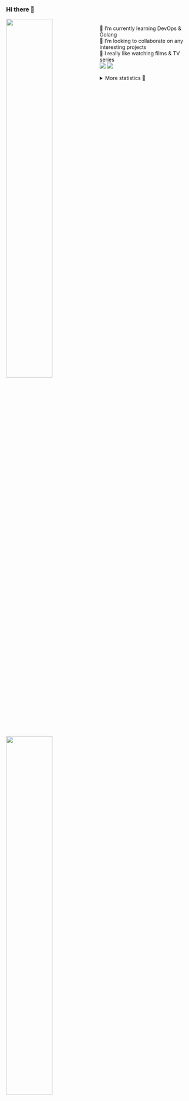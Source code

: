 ### Hi there 👋


[<img align="left" width="50%" src="https://github-readme-stats.vercel.app/api?username=rufusnufus&hide=issues&show_icons=true&count_private=true&theme=transparent&title_color=FF6F40&text_color=FBF9F8&icon_color=F48242&hide_border=true&hide_title=true#gh-dark-mode-only">](https://metrics.lecoq.io/rufusnufus#gh-dark-mode-only)
[<img align="left" width="50%" src="https://github-readme-stats.vercel.app/api?username=rufusnufus&hide=issues&show_icons=true&count_private=true&theme=transparent&title_color=FF6533&text_color=4D4644&icon_color=FF8038&hide_border=true&hide_title=true#gh-light-mode-only">](https://metrics.lecoq.io/rufusnufus#gh-light-mode-only)

<p>
  <br>
  🌱 I’m currently learning DevOps & Golang</br>
  👯 I’m looking to collaborate on any interesting projects</br>
  🎥 I really like watching films & TV series</br>
  <a href="https://linkedin.com/in/rufusnufus"><img src="https://img.shields.io/badge/linkedin-0077B5.svg?style=for-the-badge&logo=linkedin&logoColor=white"/></a>
  <a href="https://t.me/rufusnufus"><img src="https://img.shields.io/badge/-telegram-black?style=for-the-badge&color=blue&logo=telegram"/></a>
</p>

<p text-align="left">
<details>
  <summary>More statistics 👀</summary><br/>

<!--START_SECTION:waka-->
![Code Time](http://img.shields.io/badge/Code%20Time-396%20hrs%2016%20mins-blue)

![Profile Views](http://img.shields.io/badge/Profile%20Views-2-blue)

**I'm an Early 🐤** 

```text
🌞 Morning                5838 commits        █████░░░░░░░░░░░░░░░░░░░░   21.11 % 
🌆 Daytime                16044 commits       ███████████████░░░░░░░░░░   58.01 % 
🌃 Evening                5045 commits        █████░░░░░░░░░░░░░░░░░░░░   18.24 % 
🌙 Night                  729 commits         █░░░░░░░░░░░░░░░░░░░░░░░░   02.64 % 
```
📅 **I'm Most Productive on Monday** 

```text
Monday                   5680 commits        █████░░░░░░░░░░░░░░░░░░░░   20.54 % 
Tuesday                  5187 commits        █████░░░░░░░░░░░░░░░░░░░░   18.76 % 
Wednesday                5523 commits        █████░░░░░░░░░░░░░░░░░░░░   19.97 % 
Thursday                 4851 commits        ████░░░░░░░░░░░░░░░░░░░░░   17.54 % 
Friday                   4889 commits        ████░░░░░░░░░░░░░░░░░░░░░   17.68 % 
Saturday                 629 commits         █░░░░░░░░░░░░░░░░░░░░░░░░   02.27 % 
Sunday                   897 commits         █░░░░░░░░░░░░░░░░░░░░░░░░   03.24 % 
```


📊 **This Week I Spent My Time On** 

```text
💬 Programming Languages: 
YAML                     3 hrs 33 mins       ████████░░░░░░░░░░░░░░░░░   31.14 % 
Other                    2 hrs 18 mins       █████░░░░░░░░░░░░░░░░░░░░   20.20 % 
HCL                      1 hr 47 mins        ████░░░░░░░░░░░░░░░░░░░░░   15.77 % 
Python                   1 hr 32 mins        ███░░░░░░░░░░░░░░░░░░░░░░   13.47 % 
Terraform                49 mins             ██░░░░░░░░░░░░░░░░░░░░░░░   07.31 % 

🔥 Editors: 
VS Code                  10 hrs 18 mins      ███████████████████████░░   90.43 % 
iTerm2                   1 hr 5 mins         ██░░░░░░░░░░░░░░░░░░░░░░░   09.57 % 
```

**I Mostly Code in Java** 

```text
Python                   19 repos            ███░░░░░░░░░░░░░░░░░░░░░░   12.58 % 
Smarty                   15 repos            ██░░░░░░░░░░░░░░░░░░░░░░░   09.93 % 
HCL                      6 repos             █░░░░░░░░░░░░░░░░░░░░░░░░   03.97 % 
HTML                     4 repos             █░░░░░░░░░░░░░░░░░░░░░░░░   02.65 % 
Mustache                 4 repos             █░░░░░░░░░░░░░░░░░░░░░░░░   02.65 % 
```




 Last Updated on 12/07/2023 01:11:51 UTC
<!--END_SECTION:waka-->

</details>
</p>
